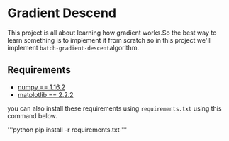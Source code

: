 # Gradient Descend

This project is all about learning how gradient works.So the best way to learn something is to implement it from scratch so in this project we'll implement `batch-gradient-descent`algorithm.

## Requirements
- [numpy == 1.16.2](https://pypi.org/project/numpy/) 
- [matplotlib == 2.2.2](https://pypi.org/project/matplotlib/)

you can also install these requirements using `requirements.txt` using this command below.

'''python
pip install -r requirements.txt
'''
